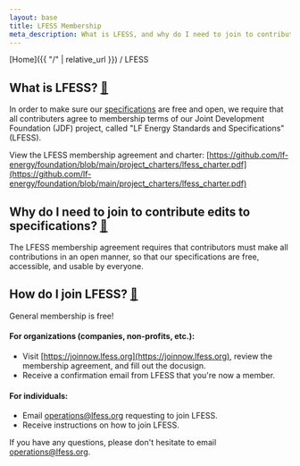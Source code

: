 ```yaml
---
layout: base
title: LFESS Membership
meta_description: What is LFESS, and why do I need to join to contribute edits to specifications?
---
```

[Home]({{ "/" | relative_url }}) / LFESS


## What is LFESS? <a id="what-is-lfess" href="#what-is-lfess" class="permalink">🔗</a>

In order to make sure our [specifications](https://cds-registration.lfenergy.org/specs) are free and open, we require that all contributers agree to membership terms of our Joint Development Foundation (JDF) project, called "LF Energy Standards and Specifications" (LFESS).

View the LFESS membership agreement and charter: [https://github.com/lf-energy/foundation/blob/main/project_charters/lfess_charter.pdf](https://github.com/lf-energy/foundation/blob/main/project_charters/lfess_charter.pdf)

## Why do I need to join to contribute edits to specifications? <a id="why-join" href="#why-join" class="permalink">🔗</a>

The LFESS membership agreement requires that contributors must make all contributions in an open manner, so that our specifications are free, accessible, and usable by everyone.

## How do I join LFESS? <a id="join" href="#join" class="permalink">🔗</a>

General membership is free!

#### For organizations (companies, non-profits, etc.):
* Visit [https://joinnow.lfess.org](https://joinnow.lfess.org), review the membership agreement, and fill out the docusign.
* Receive a confirmation email from LFESS that you're now a member.

#### For individuals:
* Email [operations@lfess.org](mailto:operations@lfess.org) requesting to join LFESS.
* Receive instructions on how to join LFESS.

If you have any questions, please don't hesitate to email [operations@lfess.org](mailto:operations@lfess.org).

